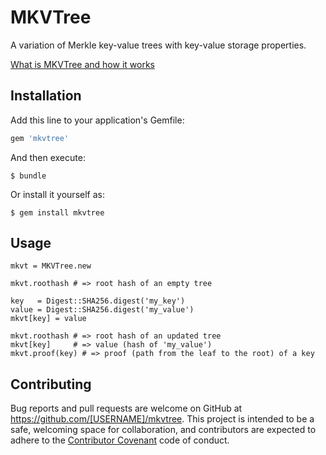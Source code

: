 # MKVTree

A variation of Merkle key-value trees with key-value storage properties.

[What is MKVTree and how it works](docs/introduction.md)

## Installation

Add this line to your application's Gemfile:

```ruby
gem 'mkvtree'
```

And then execute:

    $ bundle

Or install it yourself as:

    $ gem install mkvtree

## Usage

```
mkvt = MKVTree.new

mkvt.roothash # => root hash of an empty tree

key   = Digest::SHA256.digest('my_key')
value = Digest::SHA256.digest('my_value')
mkvt[key] = value

mkvt.roothash # => root hash of an updated tree
mkvt[key]     # => value (hash of 'my_value')
mkvt.proof(key) # => proof (path from the leaf to the root) of a key
```

## Contributing

Bug reports and pull requests are welcome on GitHub at https://github.com/[USERNAME]/mkvtree. This project is intended to be a safe, welcoming space for collaboration, and contributors are expected to adhere to the [Contributor Covenant](http://contributor-covenant.org) code of conduct.

